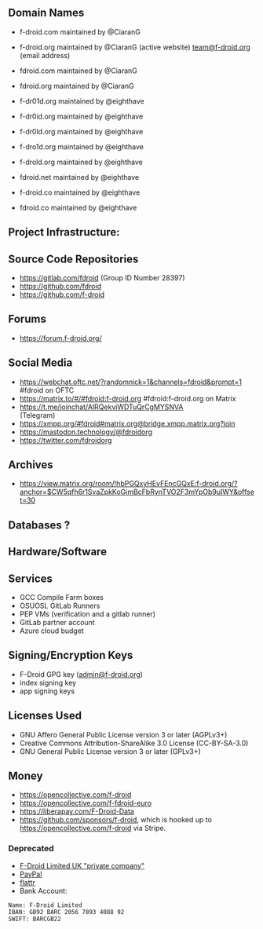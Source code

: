 

## Domain Names

* f-droid.com     maintained by @CiaranG

* f-droid.org	maintained by @CiaranG   (active website)  team@f-droid.org (email address)

* fdroid.com	maintained by @CiaranG

* fdroid.org	maintained by @CiaranG

* f-dr01d.org     maintained by @eighthave

* f-dr0id.org     maintained by @eighthave

* f-dr0ld.org     maintained by @eighthave

* f-dro1d.org     maintained by @eighthave

* f-drold.org     maintained by @eighthave

* fdroid.net      maintained by @eighthave

* f-droid.co      maintained by @eighthave

* fdroid.co       maintained by @eighthave


## Project Infrastructure:

## Source Code Repositories
  
* https://gitlab.com/fdroid  (Group ID Number 28397)
* https://github.com/fdroid
* https://github.com/f-droid

## Forums

* https://forum.f-droid.org/


## Social Media

* https://webchat.oftc.net/?randomnick=1&channels=fdroid&prompt=1   
 #fdroid on OFTC
* https://matrix.to/#/#fdroid:f-droid.org
 #fdroid:f-droid.org on Matrix
* https://t.me/joinchat/AlRQekvjWDTuQrCgMYSNVA  
 (Telegram)
* https://xmpp.org/#fdroid#matrix.org@bridge.xmpp.matrix.org?join
* https://mastodon.technology/@fdroidorg
* https://twitter.com/fdroidorg

## Archives
 
* https://view.matrix.org/room/!hbPGQxyHEvFEncGQxE:f-droid.org/?anchor=$CW5qfh6r1SvaZpkKoGimBcFbRynTVO2F3mYpOb9uIWY&offset=30

## Databases ?

## Hardware/Software

## Services

* GCC Compile Farm boxes
* OSUOSL GitLab Runners
* PEP VMs (verification and a gitlab runner)
* GitLab partner account
* Azure cloud budget

## Signing/Encryption Keys

* F-Droid GPG key (admin@f-droid.org)
* index signing key
* app signing keys

## Licenses Used

* GNU Affero General Public License version 3 or later (AGPLv3+)  
* Creative Commons Attribution-ShareAlike 3.0 License (CC-BY-SA-3.0) 
* GNU General Public License version 3 or later (GPLv3+)


## Money

* https://opencollective.com/f-droid
* https://opencollective.com/f-fdroid-euro
* https://liberapay.com/F-Droid-Data
* https://github.com/sponsors/f-droid, which is hooked up to https://opencollective.com/f-droid via Stripe.

### Deprecated
* [F-Droid Limited UK "private company"](https://beta.companieshouse.gov.uk/company/08420676)
* [PayPal](https://www.paypal.com/cgi-bin/webscr?cmd=_s-xclick&hosted_button_id=E2FCXCT6837GL)
* [flattr](https://flattr.com/thing/343053/F-Droid-Repository)
* Bank Account: 
```nohighlight
Name: F-Droid Limited
IBAN: GB92 BARC 2056 7893 4088 92
SWIFT: BARCGB22
```
